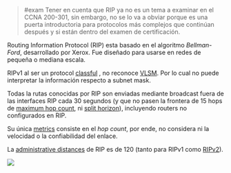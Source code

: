 > #exam Tener en cuenta que RIP ya no es un tema a examinar en el CCNA 200-301, sin embargo, no se lo va a obviar porque es una puerta introductoria para protocolos más complejos que continúan después y si están dentro del examen de certificación. 

Routing Information Protocol (RIP) esta basado en el algoritmo _Bellman-Ford_, desarrollado por Xerox. Fue diseñado para usarse en redes de pequeña o mediana escala.

RIPv1 al ser un protocol [classful](classful.md) , no reconoce [VLSM](../../../../VLSM.md). Por lo cual no puede interpretar la información respecto a subnet mask.   

Todas la rutas conocidas por RIP son enviadas mediante broadcast fuera de las interfaces RIP cada 30 segundos (y que no pasen la frontera de 15 hops de [maximum hop count](Project/Networking/CCNA-notas/Routing/maximum%20hop%20count.md), ni [split horizon](Project/Networking/CCNA-notas/Routing/Dynamic/split%20horizon.md)), incluyendo routers no configurados en RIP. 

Su única [metrics](Dynamic/metrics.md) consiste en el _hop count_, por ende, no considera ni la velocidad o la confiabilidad del enlace. 

La [administrative distances](Project/Networking/CCNA-notas/Routing/Dynamic/administrative%20distances.md) de RIP es de 120 (tanto para RIPv1 como [RIPv2](Dynamic/RIPv2.md)). 

![](Project/Networking/CCNA-notas/_anexos_/Screenshot%20from%202023-12-27%2018-32-39.png)